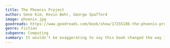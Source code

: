 ```yaml
---
title: The Phoenix Project
author: Gene Kim, Kevin Behr, George Spafford
image: phoenix.jpg
goodreads: https://www.goodreads.com/book/show/17255186-the-phoenix-project
genre: Fiction
subgenre: Computing
summary: It wouldn't be exaggerating to say this book changed the way I look at software development. It's a really fun read, and I think anyone working in IT or Software Development will find some truth in it's pages.
---
```

